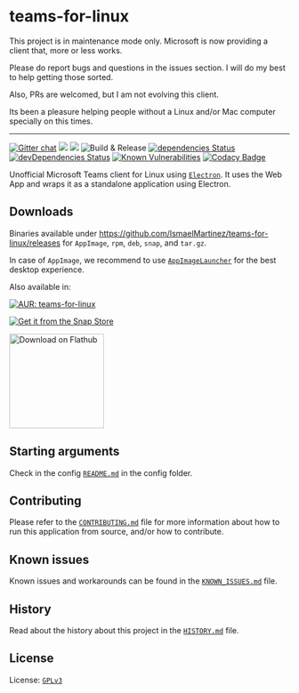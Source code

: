 # teams-for-linux

This project is in maintenance mode only. Microsoft is now providing a client that, more or less works. 

Please do report bugs and questions in the issues section. I will do my best to help getting those sorted.

Also, PRs are welcomed, but I am not evolving this client.

Its been a pleasure helping people without a Linux and/or Mac computer specially on this times.

---

[![Gitter chat](https://badges.gitter.im/ismaelmartinez/teams-for-linux.png)](https://gitter.im/teams-for-linux/community "Gitter chat")
![](https://img.shields.io/github/release/IsmaelMartinez/teams-for-linux.svg?style=flat)
![](https://img.shields.io/github/downloads/IsmaelMartinez/teams-for-linux/total.svg?style=flat)
![Build & Release](https://github.com/IsmaelMartinez/teams-for-linux/workflows/Build%20&%20Release/badge.svg)
[![dependencies Status](https://david-dm.org/IsmaelMartinez/teams-for-linux/status.svg)](https://david-dm.org/IsmaelMartinez/teams-for-linux)
[![devDependencies Status](https://david-dm.org/IsmaelMartinez/teams-for-linux/dev-status.svg)](https://david-dm.org/IsmaelMartinez/teams-for-linux?type=dev)
[![Known Vulnerabilities](https://snyk.io//test/github/IsmaelMartinez/teams-for-linux/badge.svg?targetFile=package.json)](https://snyk.io//test/github/IsmaelMartinez/teams-for-linux?targetFile=package.json)
[![Codacy Badge](https://api.codacy.com/project/badge/Grade/8954c6c7e85c4ab9b92aef9f54f22eab)](https://www.codacy.com/manual/IsmaelMartinez/teams-for-linux?utm_source=github.com&amp;utm_medium=referral&amp;utm_content=IsmaelMartinez/teams-for-linux&amp;utm_campaign=Badge_Grade)

Unofficial Microsoft Teams client for Linux using [`Electron`](https://electronjs.org/).
It uses the Web App and wraps it as a standalone application using Electron.

## Downloads

Binaries available under https://github.com/IsmaelMartinez/teams-for-linux/releases for `AppImage`, `rpm`, `deb`, `snap`, and `tar.gz`.

In case of `AppImage`, we recommend to use [`AppImageLauncher`](https://github.com/TheAssassin/AppImageLauncher) for the best desktop experience.

Also available in:

[![AUR: teams-for-linux](https://img.shields.io/badge/AUR-nheko-blue.svg)](https://aur.archlinux.org/packages/teams-for-linux)

[![Get it from the Snap Store](https://snapcraft.io/static/images/badges/en/snap-store-black.svg)](https://snapcraft.io/teams-for-linux)

<a href='https://flathub.org/apps/details/com.github.IsmaelMartinez.teams_for_linux'><img width='170' alt='Download on Flathub' src='https://flathub.org/assets/badges/flathub-badge-en.png'/></a>

## Starting arguments

Check in the config [`README.md`](app/config/README.md) in the config folder.

## Contributing

Please refer to the [`CONTRIBUTING.md`](CONTRIBUTING.md) file for more information about how to run this application from source, and/or how to contribute.

## Known issues

Known issues and workarounds can be found in the [`KNOWN_ISSUES.md`](KNOWN_ISSUES.md) file.

## History

Read about the history about this project in the [`HISTORY.md`](HISTORY.md) file.

## License

License: [`GPLv3`](LICENSE.md)
